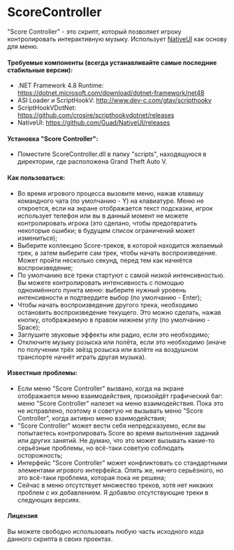 # ScoreController

"Score Controller" - это скрипт, который позволяет игроку контролировать интерактивную музыку. Использует [NativeUI](https://github.com/Guad/NativeUI) как основу для меню.

#### Требуемые компоненты (всегда устанавливайте самые последние стабильные версии):
- .NET Framework 4.8 Runtime: https://dotnet.microsoft.com/download/dotnet-framework/net48
- ASI Loader и ScriptHookV: http://www.dev-c.com/gtav/scripthookv
- ScriptHookVDotNet: https://github.com/crosire/scripthookvdotnet/releases
- NativeUI: https://github.com/Guad/NativeUI/releases

#### Установка "Score Controller":
- Поместите ScoreController.dll в папку "scripts", находящуюся в директории, где расположена Grand Theft Auto V.

#### Как пользоваться:
- Во время игрового процесса вызовите меню, нажав клавишу командного чата (по умолчанию - Y) на клавиатуре. Меню не откроется, если на экране отображается текст подсказки, игрок использует телефон или вы в данный момент не можете контролировать игрока (это сделано, чтобы предотвратить некоторые ошибки; в будущем список ограничений может измениться);
- Выберите коллекцию Score-треков, в которой находится желаемый трек, а затем выберите сам трек, чтобы начать воспроизведение. Может пройти несколько секунд, перед тем как начнётся воспроизведение;
- По умолчанию все треки стартуют с самой низкой интенсивностью. Вы можете контролировать интенсивность с помощью одноимённого пункта меню: выберите нужный уровень интенсивности и подтвердите выбор (по умолчанию - Enter);
- Чтобы начать воспроизведение другого трека, необходимо остановить воспроизведение текущего. Это можно сделать, нажав кнопку, отображаемую в правом нижнем углу (по умолчанию - Space);
- Заглушите звуковые эффекты или радио, если это необходимо;
- Отключите музыку розыска или полёта, если это необходимо (иначе по получении трёх звёзд розыска или взлёте на воздушном транспорте начнёт играть другая музыка).

#### Известные проблемы:
- Если меню "Score Controller" вызвано, когда на экране отображается меню взаимодействия, произойдёт графический баг: меню "Score Controller" налезет на меню взаимодействия. Пока это не исправлено, поэтому я советую не вызывать меню "Score Controller", когда активно меню взаимодействия;
- "Score Controller" может вести себя непредсказуемо, если вы попытаетесь контролировать Score во время выполнения заданий или других занятий. Не думаю, что это может вызывать какие-то серьёзные проблемы, но всё-таки советую соблюдать осторожность;
- Интерфейс "Score Controller" может конфликтовать со стандартными элементами игрового интерфейса. Опять же, ничего серьёзного, но это всё-таки проблема, которая пока не решена;
- Сейчас в меню отсутствует множество треков, хотя нет никаких проблем с их добавлением. Я добавлю отсутствующие треки в следующих версиях.

#### Лицензия

Вы можете свободно использовать любую часть исходного кода данного скрипта в своих проектах.

